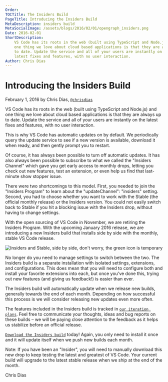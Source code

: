 ```yaml
---
Order:
TOCTitle: The Insiders Build
PageTitle: Introducing the Insiders Build
MetaDescription: insiders build
MetaSocialImage: /assets/blogs/2016/02/01/opengraph_insiders.png
Date: 2016-02-01
ShortDescription:
    VS Code has its roots in the web (built using TypeScript and Node.js) and
    one thing we love about cloud based applications is that they are always up
    to date. Update the service and all of your users are instantly on the
    latest fixes and features, with no user interaction.
Author: Chris Dias
---
```


# Introducing the Insiders Build

February 1, 2016 by Chris Dias, [`@chrisdias`](HTTPS://twitter.com/chrisdias)

VS Code has its roots in the web (built using TypeScript and Node.js) and one
thing we love about cloud based applications is that they are always up to date.
Update the service and all of your users are instantly on the latest fixes and
features, with no user interaction.

This is why VS Code has automatic updates on by default. We periodically query
the update service to see if a new version is available, download it when ready,
and then gently prompt you to restart.

Of course, it has always been possible to turn off automatic updates. It has
also always been possible to subscribe to what we called the "Insiders Channel"
which gave you get early access to monthly drops, letting you check out new
features, test an extension, or even help us find that last-minute show stopper
issue.

There were two shortcomings to this model. First, you needed to join the
"Insiders Program" to learn about the "updateChannel": "insiders" setting.
Second, you had to choose whether you want to work with the Stable (the official
monthly release) or the Insiders version. You could not easily switch back to
Stable if you hit a blocking issue with the Insiders drop, without having to
change settings.

With the open sourcing of VS Code in November, we are retiring the Insiders
Program. With the upcoming January 2016 release, we are introducing a new
Insiders build that installs side by side with the monthly, stable VS Code
release.

![`Insiders and Stable, side by side, don't worry, the green icon is temporary`](insiders_build_icon.png)

No longer do you need to manage settings to switch between the two. The Insiders
build is a separate installation with isolated settings, extensions, and
configurations. This does mean that you will need to configure both and install
your favorite extensions into each, but once you’ve done this, trying out new
features (and giving us feedback!) is easier than ever.

The Insiders build will automatically update when we release new builds,
generally towards the end of each month. Depending on how successful this
process is we will consider releasing new updates even more often.

The features included in the Insiders build is tracked in
[`our iteration plans`](HTTPS://github.com/microsoft/vscode/issues?utf8=%E2%9C%93&q=label%3Aiteration-plan+).
Feel free to communicate your thoughts, ideas and bug reports on these builds –
we will be paying close attention to the feedback as it helps us stabilize
before an official release.

[`Download the Insiders build`](/insiders) today! Again, you only need to
install it once and it will update itself when we push new builds each month.

Note: If you have been an "Insider", you will need to manually download this new
drop to keep testing the latest and greatest of VS Code. Your current build will
upgrade to the latest stable release when we ship at the end of the month.

Chris Dias
